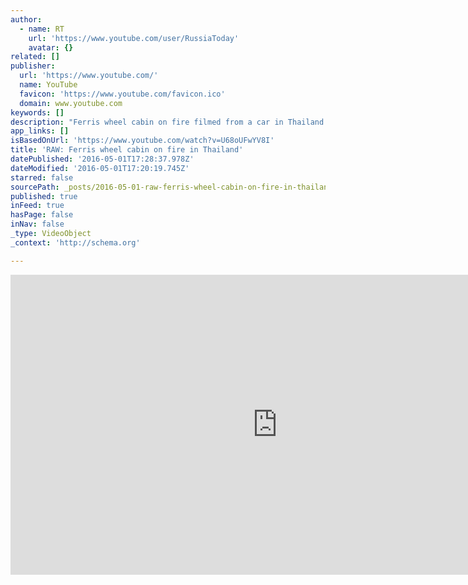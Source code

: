 ```yaml
---
author:
  - name: RT
    url: 'https://www.youtube.com/user/RussiaToday'
    avatar: {}
related: []
publisher:
  url: 'https://www.youtube.com/'
  name: YouTube
  favicon: 'https://www.youtube.com/favicon.ico'
  domain: www.youtube.com
keywords: []
description: "Ferris wheel cabin on fire filmed from a car in Thailand adventure park COURTESY: RT's RUPTLY video agency, NO RE-UPLOAD, NO REUSE - FOR LICENSING, PLEASE, CONTACT http://ruptly.tv RT LIVE http://rt.com/on-air Subscribe to RT!"
app_links: []
isBasedOnUrl: 'https://www.youtube.com/watch?v=U68oUFwYV8I'
title: 'RAW: Ferris wheel cabin on fire in Thailand'
datePublished: '2016-05-01T17:28:37.978Z'
dateModified: '2016-05-01T17:20:19.745Z'
starred: false
sourcePath: _posts/2016-05-01-raw-ferris-wheel-cabin-on-fire-in-thailand.md
published: true
inFeed: true
hasPage: false
inNav: false
_type: VideoObject
_context: 'http://schema.org'

---
```

<iframe src="https://cdn.embedly.com/widgets/media.html?src=https%3A%2F%2Fwww.youtube.com%2Fembed%2FU68oUFwYV8I%3Ffeature%3Doembed&amp;url=https%3A%2F%2Fwww.youtube.com%2Fwatch%3Fv%3DU68oUFwYV8I&amp;image=https%3A%2F%2Fi.ytimg.com%2Fvi%2FU68oUFwYV8I%2Fhqdefault.jpg&amp;key=b7d04c9b404c499eba89ee7072e1c4f7&amp;type=text%2Fhtml&amp;schema=youtube" width="854" height="480" scrolling="no" frameborder="0" allowfullscreen="" style=""></iframe>